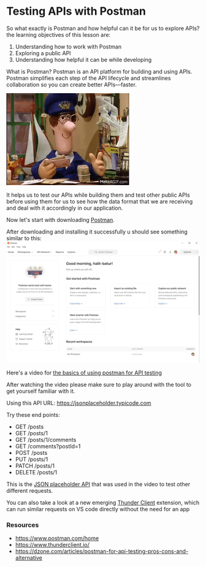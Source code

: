 # Testing APIs with Postman
So what exactly is Postman and how helpful can it be for us to explore APIs? the learning objectives of this lesson are:
1. Understanding how to work with Postman
2. Exploring a public API
3. Understanding how helpful it can be while developing

What is Postman?
Postman is an API platform for building and using APIs. Postman simplifies each step of the API lifecycle and streamlines collaboration so you can create better APIs—faster.

![postman](/assets/postman-pat.gif)

It helps us to test our APIs while building them and test other public APIs before using them for us to see how the data format that we are receiving and deal with it accordingly in our application.

Now let's start with downloading [Postman](https://www.postman.com/downloads/).

After downloading and installing it successfully u should see something similar to this:
<img src="./assets/postman.jpg">

Here's a video for [the basics of using postman for API testing](https://www.youtube.com/watch?v=t5n07Ybz7yI)

After watching the video please make sure to play around with the tool to get yourself familiar with it.

Using this API URL: https://jsonplaceholder.typicode.com

Try these end points:
- GET /posts
- GET /posts/1
- GET /posts/1/comments
- GET /comments?postId=1
- POST /posts
- PUT /posts/1
- PATCH /posts/1
- DELETE /posts/1


This is the [JSON placeholder API](https://jsonplaceholder.typicode.com/) that was used in the video to test other different requests.

You can also take a look at a new emerging [Thunder Client](https://www.thunderclient.io/) extension, which can run similar requests on VS code directly without the need for an app 

### Resources

- https://www.postman.com/home
- https://www.thunderclient.io/
- https://dzone.com/articles/postman-for-api-testing-pros-cons-and-alternative